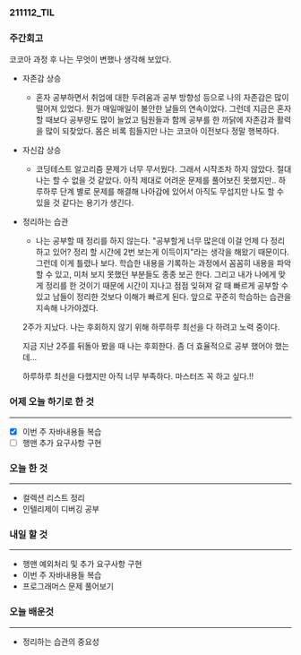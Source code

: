 ### 211112_TIL

### 주간회고

코코아 과정 후 나는 무엇이 변했나 생각해 보았다.

- 자존감 상승
    - 혼자 공부하면서 취업에 대한 두려움과 공부 방향성 등으로 나의 자존감은 많이 떨어져 있었다. 뭔가 매일매일이 불안한 날들의 연속이었다. 그런데 지금은 혼자 할 때보다 공부량도 많이 늘었고 팀원들과 함께 공부를 한 까닭에 자존감과 활력을 많이 되찾았다. 몸은 비록 힘들지만 나는 코코아 이전보다 정말 행복하다.
- 자신감 상승
    - 코딩테스트 알고리즘 문제가 너무 무서웠다. 그래서 시작조차 하지 않았다.  절대 나는 할 수 없을 것 같았다. 아직 제대로 어려운 문제를 풀어보진 못했지만.. 하루하루 단계 별로 문제를 해결해 나아감에 있어서 아직도 무섭지만 나도 할 수 있을 것 같다는 용기가 생긴다.
- 정리하는 습관
    - 나는 공부할 때 정리를 하지 않는다. "공부할게 너무 많은데 이걸 언제 다 정리하고 있어? 정리 할 시간에 2번 보는게 이득이지"라는 생각을 해왔기 때문이다. 그런데 이게 틀렸나 보다. 학습한 내용을 기록하는 과정에서 꼼꼼히 내용을 파악할 수 있고, 미처 보지 못했던 부분들도 종종 보곤 한다. 그리고 내가 나에게 맞게 정리를 한 것이기 때문에 시간이 지나고 점점 잊혀져 갈 때 빠르게 공부할 수 있고 남들이 정리한 것보다 이해가 빠르게 된다. 앞으로 꾸준히 학습하는 습관을 지속해 나가야겠다.
    
    2주가 지났다. 나는 후회하지 않기 위해 하루하루 최선을 다 하려고 노력 중이다.
    
    지금 지난 2주를 뒤돌아 봤을 때 나는 후회한다. 좀 더 효율적으로 공부 했어야 했는데...
    
    하루하루 최선을 다했지만 아직 너무 부족하다. 마스터즈 꼭 하고 싶다.!!
    

### 어제 오늘 하기로 한 것

---

- [x]  이번 주 자바내용들 복습
- [ ]  행맨 추가 요구사항 구현

### 오늘 한 것

---

- 컬렉션 리스트 정리
- 인텔리제이 디버깅 공부

### 내일 할 것

---

- 행맨 예외처리 및 추가 요구사항 구현
- 이번 주 자바내용들 복습
- 프로그래머스 문제 풀어보기

### 오늘 배운것

---

- 정리하는 습관의 중요성
